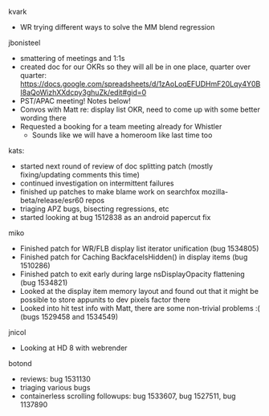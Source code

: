 kvark
  * WR trying different ways to solve the MM blend regression


jbonisteel
  * smattering of meetings and 1:1s
  * created doc for our OKRs so they will all be in one place, quarter over quarter: https://docs.google.com/spreadsheets/d/1zAoLoqEFUDHmF20Lqy4Y0BI8aQoWizhXXdcpy3ghuZk/edit#gid=0
  * PST/APAC meeting! Notes below!
  * Convos with Matt re: display list OKR, need to come up with some better wording there
  * Requested a booking for a team meeting already for Whistler
    * Sounds like we will have a homeroom like last time too

kats:
  * started next round of review of doc splitting patch (mostly fixing/updating comments this time)
  * continued investigation on intermittent failures
  * finished up patches to make blame work on searchfox mozilla-beta/release/esr60 repos
  * triaging APZ bugs, bisecting regressions, etc
  * started looking at bug 1512838 as an android papercut fix

miko
  * Finished patch for WR/FLB display list iterator unification (bug 1534805)
  * Finished patch for Caching BackfaceIsHidden() in display items (bug 1510286)
  * Finished patch to exit early during large nsDisplayOpacity flattening (bug 1534821)
  * Looked at the display item memory layout and found out that it might be possible to store appunits to dev pixels factor there
  * Looked into hit test info with Matt, there are some non-trivial problems :(  (bugs 1529458 and 1534549)

jnicol
  * Looking at HD 8 with webrender

botond
  * reviews: bug 1531130 
  * triaging various bugs 
  * containerless scrolling followups: bug 1533607, bug 1527511, bug 1137890
